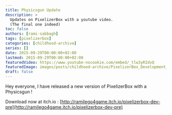 ```yaml
---
title: Physicsgun Update
description: >
  Updates on PixelizerBox with a youtube video.
  (The final one indeed)
toc: false
authors: [rami-sabbagh]
tags: [pixelizerbox]
categories: [childhood-archive]
series: []
date: 2015-09-29T00:00:00+02:00
lastmod: 2015-09-29T00:00:00+02:00
featuredVideo: https://www.youtube-nocookie.com/embed/_tlw3yRIdvQ
featuredImage: images/posts/childhood-archive/PixelizerBox_Development_Preview-e1443721152200.png
draft: false
---
```


Hey everyone, I have released a new version of PixelizerBox with a Physicsgun !

Download now at itch.io : [http://ramilego4game.itch.io/pixelizerbox-dev-pre](http://ramilego4game.itch.io/pixelizerbox-dev-pre)